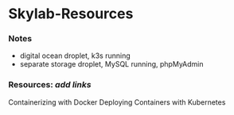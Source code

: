 # Skylab-Resources

### Notes
- digital ocean droplet, k3s running
- separate storage droplet, MySQL running, phpMyAdmin

### Resources: *add links*
Containerizing with Docker
Deploying Containers with Kubernetes

